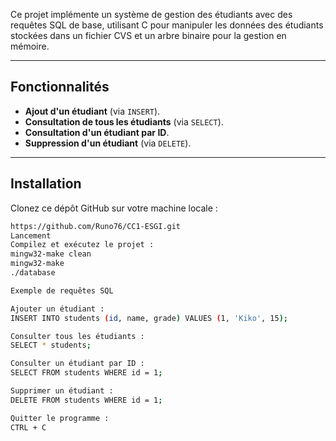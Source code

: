 Ce projet implémente un système de gestion des étudiants avec des requêtes SQL de base, utilisant C pour manipuler les données des étudiants stockées dans un fichier CVS et un arbre binaire pour la gestion en mémoire.

---

## Fonctionnalités

- **Ajout d'un étudiant** (via `INSERT`).
- **Consultation de tous les étudiants** (via `SELECT`).
- **Consultation d'un étudiant par ID**.
- **Suppression d'un étudiant** (via `DELETE`).


---

## Installation

Clonez ce dépôt GitHub sur votre machine locale :

```bash
https://github.com/Runo76/CC1-ESGI.git
Lancement
Compilez et exécutez le projet :
mingw32-make clean
mingw32-make
./database

Exemple de requêtes SQL

Ajouter un étudiant :
INSERT INTO students (id, name, grade) VALUES (1, 'Kiko', 15);

Consulter tous les étudiants :
SELECT * students;

Consulter un étudiant par ID :
SELECT FROM students WHERE id = 1;

Supprimer un étudiant :
DELETE FROM students WHERE id = 1;

Quitter le programme :
CTRL + C
